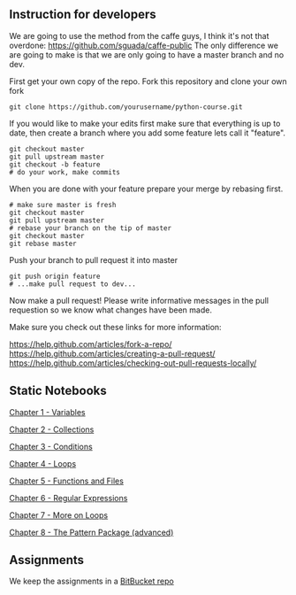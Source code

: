 ## Instruction for developers

We are going to use the method from the caffe guys, I think
it's not that overdone: https://github.com/sguada/caffe-public
The only difference we are going to make is that we are only
going to have a master branch and no dev.

First get your own copy of the repo. 
Fork this repository and clone your own fork

```
git clone https://github.com/yourusername/python-course.git
```

If you would like to make your edits first make sure that everything is
up to date, then create a branch where you add some feature
lets call it "feature".

```
git checkout master
git pull upstream master
git checkout -b feature
# do your work, make commits
```

When you are done with your feature prepare your merge by rebasing first.

```
# make sure master is fresh
git checkout master
git pull upstream master
# rebase your branch on the tip of master
git checkout master
git rebase master
```

Push your branch to pull request it into master 

```
git push origin feature
# ...make pull request to dev...
```

Now make a pull request! Please write informative messages in the
pull requestion so we know what changes have been made.

Make sure you check out these links for more information:

https://help.github.com/articles/fork-a-repo/
https://help.github.com/articles/creating-a-pull-request/
https://help.github.com/articles/checking-out-pull-requests-locally/




## Static Notebooks

[Chapter 1 - Variables](http://nbviewer.ipython.org/urls/raw.github.com/mikekestemont/python-course/master/Chapter%201%20-%20Variables.ipynb)

[Chapter 2 - Collections](http://nbviewer.ipython.org/urls/raw.github.com/mikekestemont/python-course/master/Chapter%202%20-%20Collections.ipynb)

[Chapter 3 - Conditions](http://nbviewer.ipython.org/urls/raw.github.com/mikekestemont/python-course/master/Chapter%203%20-%20Conditions.ipynb)

[Chapter 4 - Loops](http://nbviewer.ipython.org/urls/raw.github.com/mikekestemont/python-course/master/Chapter%204%20-%20Loops.ipynb)

[Chapter 5 - Functions and Files](http://nbviewer.ipython.org/urls/raw.github.com/mikekestemont/python-course/master/Chapter%205%20-%20Functions%20and%20Files.ipynb)

[Chapter 6 - Regular Expressions](http://nbviewer.ipython.org/github/mikekestemont/python-course/blob/master/Chapter%206%20-%20Regular%20Expressions.ipynb)

[Chapter 7 - More on Loops](http://nbviewer.ipython.org/urls/raw.github.com/mikekestemont/python-course/master/Chapter%207%20-%20More%20on%20Loops.ipynb)

[Chapter 8 - The Pattern Package (advanced)](http://nbviewer.ipython.org/urls/raw.github.com/mikekestemont/python-course/master/Chapter%208%20-%20The%20Pattern%20Package.ipynb)

## Assignments

We keep the assignments in a [BitBucket repo](https://bitbucket.org/swubb/python-course-assignments)
